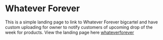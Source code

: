 # Whatever Forever

This is a simple landing page to link to Whatever Forever bigcartel and have custom uploading for owner to notify customers of upcoming drop of the week for products. View the landing page here [whateverforever](whateverforever.com)
